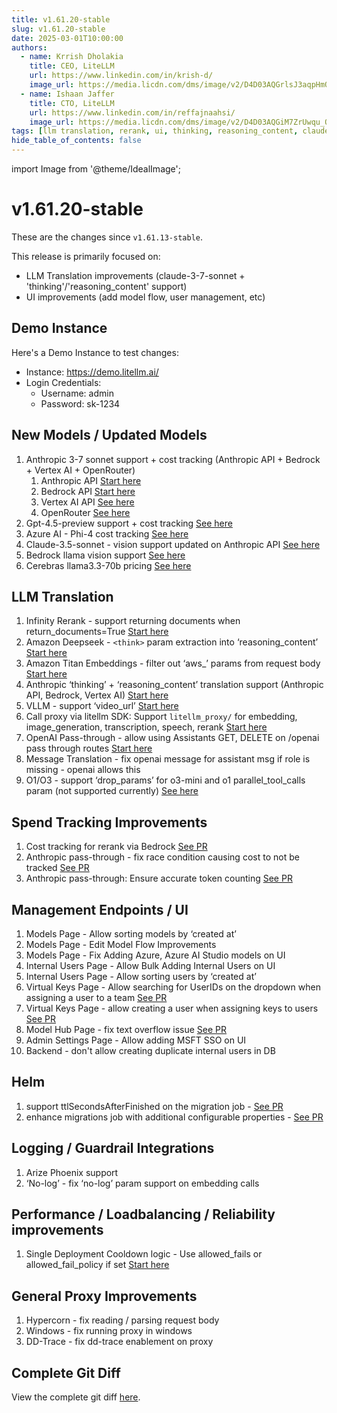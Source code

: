 ```yaml
---
title: v1.61.20-stable
slug: v1.61.20-stable
date: 2025-03-01T10:00:00
authors:
  - name: Krrish Dholakia
    title: CEO, LiteLLM
    url: https://www.linkedin.com/in/krish-d/
    image_url: https://media.licdn.com/dms/image/v2/D4D03AQGrlsJ3aqpHmQ/profile-displayphoto-shrink_400_400/B4DZSAzgP7HYAg-/0/1737327772964?e=1743638400&v=beta&t=39KOXMUFedvukiWWVPHf3qI45fuQD7lNglICwN31DrI
  - name: Ishaan Jaffer
    title: CTO, LiteLLM
    url: https://www.linkedin.com/in/reffajnaahsi/
    image_url: https://media.licdn.com/dms/image/v2/D4D03AQGiM7ZrUwqu_Q/profile-displayphoto-shrink_800_800/profile-displayphoto-shrink_800_800/0/1675971026692?e=1741824000&v=beta&t=eQnRdXPJo4eiINWTZARoYTfqh064pgZ-E21pQTSy8jc
tags: [llm translation, rerank, ui, thinking, reasoning_content, claude-3-7-sonnet]
hide_table_of_contents: false
---
```


import Image from '@theme/IdealImage';

# v1.61.20-stable


These are the changes since `v1.61.13-stable`.

This release is primarily focused on:
- LLM Translation improvements (claude-3-7-sonnet + 'thinking'/'reasoning_content' support)
- UI improvements (add model flow, user management, etc)

## Demo Instance

Here's a Demo Instance to test changes:
- Instance: https://demo.litellm.ai/
- Login Credentials:
    - Username: admin
    - Password: sk-1234

## New Models / Updated Models

1. Anthropic 3-7 sonnet support + cost tracking (Anthropic API + Bedrock + Vertex AI + OpenRouter) 
    1. Anthropic API [Start here](https://docs.litellm.ai/docs/providers/anthropic#usage---thinking--reasoning_content)
    2. Bedrock API [Start here](https://docs.litellm.ai/docs/providers/bedrock#usage---thinking--reasoning-content)
    3. Vertex AI API [See here](../../docs/providers/vertex#usage---thinking--reasoning_content)
    4. OpenRouter [See here](https://github.com/BerriAI/litellm/blob/ba5bdce50a0b9bc822de58c03940354f19a733ed/model_prices_and_context_window.json#L5626)
2. Gpt-4.5-preview support + cost tracking [See here](https://github.com/BerriAI/litellm/blob/ba5bdce50a0b9bc822de58c03940354f19a733ed/model_prices_and_context_window.json#L79)
3. Azure AI - Phi-4 cost tracking [See here](https://github.com/BerriAI/litellm/blob/ba5bdce50a0b9bc822de58c03940354f19a733ed/model_prices_and_context_window.json#L1773)
4. Claude-3.5-sonnet - vision support updated on Anthropic API [See here](https://github.com/BerriAI/litellm/blob/ba5bdce50a0b9bc822de58c03940354f19a733ed/model_prices_and_context_window.json#L2888)
5. Bedrock llama vision support [See here](https://github.com/BerriAI/litellm/blob/ba5bdce50a0b9bc822de58c03940354f19a733ed/model_prices_and_context_window.json#L7714)
6. Cerebras llama3.3-70b pricing [See here](https://github.com/BerriAI/litellm/blob/ba5bdce50a0b9bc822de58c03940354f19a733ed/model_prices_and_context_window.json#L2697)

## LLM Translation

1. Infinity Rerank - support returning documents when return_documents=True [Start here](../../docs/providers/infinity#usage---returning-documents)
2. Amazon Deepseek - `<think>` param extraction into ‘reasoning_content’ [Start here](https://docs.litellm.ai/docs/providers/bedrock#bedrock-imported-models-deepseek-deepseek-r1)
3. Amazon Titan Embeddings - filter out ‘aws_’ params from request body [Start here](https://docs.litellm.ai/docs/providers/bedrock#bedrock-embedding)
4. Anthropic ‘thinking’ + ‘reasoning_content’ translation support (Anthropic API, Bedrock, Vertex AI)  [Start here](https://docs.litellm.ai/docs/reasoning_content)
5. VLLM - support ‘video_url’ [Start here](../../docs/providers/vllm#send-video-url-to-vllm)
6. Call proxy via litellm SDK: Support `litellm_proxy/` for embedding, image_generation, transcription, speech, rerank [Start here](https://docs.litellm.ai/docs/providers/litellm_proxy)
7. OpenAI Pass-through - allow using Assistants GET, DELETE on /openai pass through routes [Start here](https://docs.litellm.ai/docs/pass_through/openai_passthrough)
8. Message Translation - fix openai message for assistant msg if role is missing - openai allows this
9. O1/O3 - support ‘drop_params’ for o3-mini and o1 parallel_tool_calls param (not supported currently) [See here](https://docs.litellm.ai/docs/completion/drop_params)

## Spend Tracking Improvements

1. Cost tracking for rerank via Bedrock [See PR](https://github.com/BerriAI/litellm/commit/b682dc4ec8fd07acf2f4c981d2721e36ae2a49c5)
2. Anthropic pass-through - fix race condition causing cost to not be tracked [See PR](https://github.com/BerriAI/litellm/pull/8874)
3. Anthropic pass-through: Ensure accurate token counting [See PR](https://github.com/BerriAI/litellm/pull/8880)

## Management Endpoints / UI

1. Models Page - Allow sorting models by ‘created at’
2. Models Page - Edit Model Flow Improvements
3. Models Page - Fix Adding Azure, Azure AI Studio models on UI 
4. Internal Users Page - Allow Bulk Adding Internal Users on UI 
5. Internal Users Page - Allow sorting users by ‘created at’ 
6. Virtual Keys Page - Allow searching for UserIDs on the dropdown when assigning a user to a team [See PR](https://github.com/BerriAI/litellm/pull/8844)
7. Virtual Keys Page - allow creating a user when assigning keys to users [See PR](https://github.com/BerriAI/litellm/pull/8844)
8. Model Hub Page  - fix text overflow issue [See PR](https://github.com/BerriAI/litellm/pull/8749)
9. Admin Settings Page - Allow adding MSFT SSO on UI 
10. Backend - don't allow creating duplicate internal users in DB

## Helm

1. support ttlSecondsAfterFinished on the migration job - [See PR](https://github.com/BerriAI/litellm/pull/8593)
2. enhance migrations job with additional configurable properties - [See PR](https://github.com/BerriAI/litellm/pull/8636)

## Logging / Guardrail Integrations

1. Arize Phoenix support 
2. ‘No-log’ - fix ‘no-log’ param support on embedding calls 

## Performance / Loadbalancing / Reliability improvements

1. Single Deployment Cooldown logic - Use allowed_fails or allowed_fail_policy if set [Start here](https://docs.litellm.ai/docs/routing#advanced-custom-retries-cooldowns-based-on-error-type)

## General Proxy Improvements

1. Hypercorn - fix reading / parsing request body 
2. Windows - fix running proxy in windows 
3. DD-Trace - fix dd-trace enablement on proxy

## Complete Git Diff

View the complete git diff [here](https://github.com/BerriAI/litellm/compare/v1.61.13-stable...v1.61.20-stable).